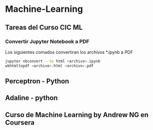 # Machine-Learning

## Tareas del Curso CIC ML
### Convertir Jupyter Notebook a PDF
Los siguientes comados convertiran los archivos *.ipynb a PDF
```Bash
jupyter nbconvert --to html <archivo>.ipynb 
wkhtmltopdf <archivo>.html <archivo>.pdf
```



## Perceptron - Python

## Adaline - python

## Curso de Machine Learning by Andrew NG en Coursera
